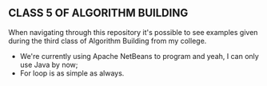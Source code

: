 ## CLASS 5 OF ALGORITHM BUILDING
When navigating through this repository it's possible to see examples given during the third class of Algorithm Building from my college.

- We're currently using Apache NetBeans to program and yeah, I can only use Java by now;
- For loop is as simple as always.

